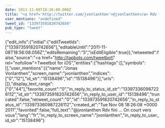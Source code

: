 ```yaml
---
date: 2011-11-08T18:26:08.000Z
title: "<a href='http://twitter.com/jvonlanthen'>@jvonlanthen</a> Rdv fini ... On court vers vous″"
user_mentions: "undefined"
tweet_id: "133973591820742656"
pub_type: "tweet"
---
```

{"edit_info":{"initial":{"editTweetIds":["133973591820742656"],"editableUntil":"2011-11-08T18:56:08.056Z","editsRemaining":"5","isEditEligible":true}},"retweeted":false,"source":"<a href=\"http://tapbots.com/tweetbot\" rel=\"nofollow\">Tweetbot for iOS</a>","entities":{"hashtags":[],"symbols":[],"user_mentions":[{"name":"Jonas Vonlanthen","screen_name":"jvonlanthen","indices":["0","12"],"id_str":"15138496","id":"15138496"}],"urls":[]},"display_text_range":["0","44"],"favorite_count":"0","in_reply_to_status_id_str":"133973360987226112","id_str":"133973591820742656","in_reply_to_user_id":"15138496","truncated":false,"retweet_count":"0","id":"133973591820742656","in_reply_to_status_id":"133973360987226112","created_at":"Tue Nov 08 18:26:08 +0000 2011","favorited":false,"full_text":"@jvonlanthen Rdv fini ... On court vers vous","lang":"fr","in_reply_to_screen_name":"jvonlanthen","in_reply_to_user_id_str":"15138496"}
